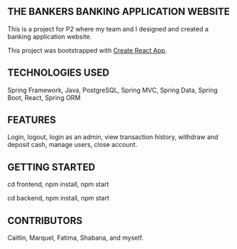 ## THE BANKERS BANKING APPLICATION WEBSITE
This is a project for P2 where my team and I designed and created a banking application website.

This project was bootstrapped with [Create React App](https://github.com/facebook/create-react-app).

## TECHNOLOGIES USED
Spring Framework, Java, PostgreSQL, Spring MVC, Spring Data, Spring Boot, React, Spring ORM

## FEATURES
Login, logout, login as an admin, view transaction history, withdraw and deposit cash, manage users, close account.

## GETTING STARTED
cd frontend,
npm install,
npm start

cd backend,
npm install,
npm start

## CONTRIBUTORS
Caitlin, Marquel, Fatima, Shabana, and myself.